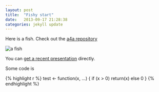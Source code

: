 ```yaml
---
layout: post
title:  "Fishy start"
date:   2013-09-17 21:28:38
categories: jekyll update
---
```


Here is a fish.  Check out the [a4a repository][a4a]

[a4a]: https://github.com/ejardim/a4a

![a fish](http://upload.wikimedia.org/wikipedia/commons/thumb/8/81/Aquarium_fish.jpg/800px-Aquarium_fish.jpg)

You can [get a recent presentation](https://github.com/ejardim/a4a/raw/master/dissemination/2013-WCSAM/model-average/Millar_modelAveraging.pdf) directly.

Some code is

{% highlight r %}
test <-
function(x, ...)
{
  if (x > 0) return(x) else 0
}
{% endhighlight %}
